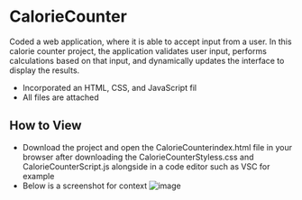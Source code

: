 # CalorieCounter
Coded a web application, where it is able to accept input from a user. In this calorie counter project, the application validates user input, performs calculations based on that input, and dynamically updates the interface to display the results.
* Incorporated an HTML, CSS, and JavaScript fil
* All files are attached

## How to View
* Download the project and open the CalorieCounterindex.html file in your browser after downloading the CalorieCounterStyless.css and CalorieCounterScript.js alongside in a code editor such as VSC for example
* Below is a screenshot for context
  ![image](https://github.com/user-attachments/assets/010ee8d8-02ff-438b-af4e-13945901b301)
